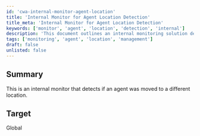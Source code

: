 ```yaml
---
id: 'cwa-internal-monitor-agent-location'
title: 'Internal Monitor for Agent Location Detection'
title_meta: 'Internal Monitor for Agent Location Detection'
keywords: ['monitor', 'agent', 'location', 'detection', 'internal']
description: 'This document outlines an internal monitoring solution designed to detect if an agent has been moved to a different location within the system. It provides insights into agent management and location tracking for improved operational efficiency.'
tags: ['monitoring', 'agent', 'location', 'management']
draft: false
unlisted: false
---
```

## Summary

This is an internal monitor that detects if an agent was moved to a different location.  

## Target

Global


